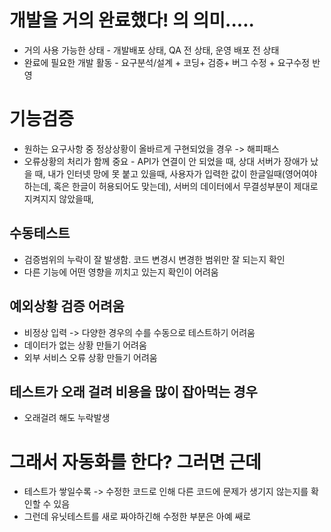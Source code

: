 # 개발을 거의 완료했다! 의 의미.....
 - 거의 사용 가능한 상태  - 개발배포 상태, QA 전 상태, 운영 배포 전 상태
 - 완료에 필요한 개발 활동 - 요구분석/설계 + 코딩+ 검증+ 버그 수정 + 요구수정 반영


# 기능검증 

-  원하는 요구사항 중 정상상황이 올바르게 구현되었을 경우 -> 해피패스
- 오류상황의 처리가 함께 중요 - API가 연결이 안 되었을 때, 상대 서버가 장애가 났을 때, 내가 인터넷 망에 못 붙고 있을때, 사용자가 입력한 값이 한글일때(영어여야 하는데, 혹은 한글이 허용되어도 맞는데), 서버의 데이터에서 무결성부분이 제대로 지켜지지 않았을때, 

## 수동테스트
 - 검증범위의 누락이 잘 발생함. 코드 변경시 변경한 범위만 잘 되는지 확인
 - 다른 기능에 어떤 영향을 끼치고 있는지 확인이 어려움

## 예외상황 검증 어려움
 - 비정상 입력 -> 다양한 경우의 수를 수동으로 테스트하기 어려움
 - 데이터가 없는 상황 만들기 어려움
 - 외부 서비스 오류 상황 만들기 어려움
 
## 테스트가 오래 걸려 비용을 많이 잡아먹는 경우
 - 오래걸려 해도 누락발생

# 그래서 자동화를 한다? 그러면 근데
 - 테스트가 쌓일수록 -> 수정한 코드로 인해 다른 코드에 문제가 생기지 않는지를 확인할 수 있음 
 - 그런데 유닛테스트를 새로 짜야하긴해 수정한 부분은 아예 쌔로
 